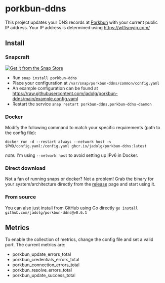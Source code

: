# porkbun-ddns

This project updates your DNS records at [Porkbun](https://porkbun.com/) with your current public IP address.
Your IP address is determined using https://wtfismyip.com/

## Install

### Snapcraft

[![Get it from the Snap Store](https://snapcraft.io/static/images/badges/en/snap-store-black.svg)](https://snapcraft.io/porkbun-ddns)

- Run `snap install porkbun-ddns`
- Place your configuration at `/var/snap/porkbun-ddns/common/config.yaml`
- An example configuration can be found at https://raw.githubusercontent.com/jadolg/porkbun-ddns/main/example.config.yaml
- Restart the service `snap restart porkbun-ddns.porkbun-ddns-daemon`

### Docker

Modify the following command to match your specific requirements (path to the config file):
```
docker run -d --restart always --network host -v $PWD/config.yaml:/config.yaml ghcr.io/jadolg/porkbun-ddns:latest
```
*note:* I'm using `--network host` to avoid setting up IPv6 in Docker.

### Direct download

Not a fan of running snaps or docker? Not a problem!
Grab the binary for your system/architecture directly from the [release](https://github.com/jadolg/porkbun-ddns/releases) page and start using it.

### From source

You can also just install from GitHub using Go directly `go install github.com/jadolg/porkbun-ddns@v0.6.1`

## Metrics

To enable the collection of metrics, change the config file and set a valid port.
The current metrics are:
- porkbun_update_errors_total
- porkbun_credentials_errors_total
- porkbun_connection_errors_total
- porkbun_resolve_errors_total
- porkbun_update_success_total
